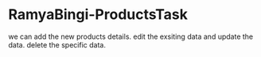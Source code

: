 # RamyaBingi-ProductsTask

 we can  add the new products details.
edit the exsiting data and update the data.
delete the specific data.
